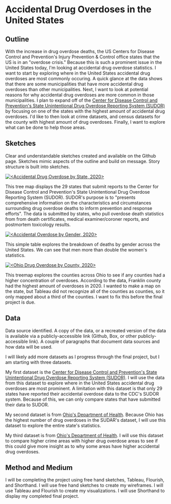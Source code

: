 # Accidental Drug Overdoses in the United States

## Outline
With the increase in drug overdose deaths, the US Centers for Disease Control and Prevention's Injury Prevention & Control office states that the US is in an "overdose crisis." Because this is such a prominent issue in the United States today, I'm looking at accidental drug overdose statistics. I want to start by exploring where in the United States accidental drug overdoses are most commonly occuring. A quick glance at the data shows that there are some municipalities that have more accidental drug overdoses than other municipalities. Next, I want to look at potential reasons for why accidental drug overdoses are more common in those municipalities. I plan to expand off of the [Center for Disease Control and Prevention's State Unintentional Drug Overdose Reporting System (SUDOR)](https://www.cdc.gov/drugoverdose/fatal/dashboard/index.html) by focusing on one of the states with the highest amount of accidental drug overdoses. I'd like to then look at crime datasets, and census datasets for the county with highest amount of drug overdoses. Finally, I want to explore what can be done to help those areas. 

## Sketches
Clear and understandable sketches created and available on the Github page. Sketches mimic aspects of the outline and build on message. Story structure is built into sketches.

<div class='tableauPlaceholder' id='viz1669176106922' style='position: relative'><noscript><a href='#'><img alt='&lt;Accidental Drug Overdose by State, 2020&gt; ' src='https:&#47;&#47;public.tableau.com&#47;static&#47;images&#47;SU&#47;SUDORSOverdosetreemap&#47;Sheet1&#47;1_rss.png' style='border: none' /></a></noscript><object class='tableauViz'  style='display:none;'><param name='host_url' value='https%3A%2F%2Fpublic.tableau.com%2F' /> <param name='embed_code_version' value='3' /> <param name='site_root' value='' /><param name='name' value='SUDORSOverdosetreemap&#47;Sheet1' /><param name='tabs' value='no' /><param name='toolbar' value='yes' /><param name='static_image' value='https:&#47;&#47;public.tableau.com&#47;static&#47;images&#47;SU&#47;SUDORSOverdosetreemap&#47;Sheet1&#47;1.png' /> <param name='animate_transition' value='yes' /><param name='display_static_image' value='yes' /><param name='display_spinner' value='yes' /><param name='display_overlay' value='yes' /><param name='display_count' value='yes' /><param name='language' value='en-US' /><param name='filter' value='publish=yes' /></object></div>                <script type='text/javascript'>
  var divElement = document.getElementById('viz1669176106922');
  var vizElement = divElement.getElementsByTagName('object')[0];
  vizElement.style.width='100%';vizElement.style.height=(divElement.offsetWidth*0.75)+'px';
  var scriptElement = document.createElement('script');
  scriptElement.src = 'https://public.tableau.com/javascripts/api/viz_v1.js';
  vizElement.parentNode.insertBefore(scriptElement, vizElement);
</script>

This tree map displays the 29 states that submit reports to the Center for Disease Control and Prevention's State Unintentional Drug Overdose Reporting System (SUDOR). SUDOR's purpose is to "presents comprehensive information on the characteristics and circumstances surrounding drug overdose deaths to inform prevention and response efforts". The data is submitted by states, who pull overdose death statistics from from death certificates, medical examiner/coroner reports, and postmortem toxicology results. 

<div class='tableauPlaceholder' id='viz1669176560234' style='position: relative'><noscript><a href='#'><img alt='&lt;Accidental Overdose by Gender, 2020&gt; ' src='https:&#47;&#47;public.tableau.com&#47;static&#47;images&#47;SU&#47;SUDORSOverdosetreemap&#47;Sheet2&#47;1_rss.png' style='border: none' /></a></noscript><object class='tableauViz'  style='display:none;'><param name='host_url' value='https%3A%2F%2Fpublic.tableau.com%2F' /> <param name='embed_code_version' value='3' /> <param name='site_root' value='' /><param name='name' value='SUDORSOverdosetreemap&#47;Sheet2' /><param name='tabs' value='no' /><param name='toolbar' value='yes' /><param name='static_image' value='https:&#47;&#47;public.tableau.com&#47;static&#47;images&#47;SU&#47;SUDORSOverdosetreemap&#47;Sheet2&#47;1.png' /> <param name='animate_transition' value='yes' /><param name='display_static_image' value='yes' /><param name='display_spinner' value='yes' /><param name='display_overlay' value='yes' /><param name='display_count' value='yes' /><param name='language' value='en-US' /><param name='filter' value='publish=yes' /></object></div>                <script type='text/javascript'>
  var divElement = document.getElementById('viz1669176560234');
  var vizElement = divElement.getElementsByTagName('object')[0];
  vizElement.style.width='100%';vizElement.style.height=(divElement.offsetWidth*0.75)+'px';
  var scriptElement = document.createElement('script');
  scriptElement.src = 'https://public.tableau.com/javascripts/api/viz_v1.js';
  vizElement.parentNode.insertBefore(scriptElement, vizElement);
</script>

This simple table explores the breakdown of deaths by gender across the United States. We can see that men more than double the women's statistics. 

<div class='tableauPlaceholder' id='viz1669178721475' style='position: relative'><noscript><a href='#'><img alt='&lt;Ohio Drug Overdose by County, 2020&gt; ' src='https:&#47;&#47;public.tableau.com&#47;static&#47;images&#47;Oh&#47;OhioCountyDrugOverdose&#47;Sheet1&#47;1_rss.png' style='border: none' /></a></noscript><object class='tableauViz'  style='display:none;'><param name='host_url' value='https%3A%2F%2Fpublic.tableau.com%2F' /> <param name='embed_code_version' value='3' /> <param name='site_root' value='' /><param name='name' value='OhioCountyDrugOverdose&#47;Sheet1' /><param name='tabs' value='no' /><param name='toolbar' value='yes' /><param name='static_image' value='https:&#47;&#47;public.tableau.com&#47;static&#47;images&#47;Oh&#47;OhioCountyDrugOverdose&#47;Sheet1&#47;1.png' /> <param name='animate_transition' value='yes' /><param name='display_static_image' value='yes' /><param name='display_spinner' value='yes' /><param name='display_overlay' value='yes' /><param name='display_count' value='yes' /><param name='language' value='en-US' /><param name='filter' value='publish=yes' /></object></div>                <script type='text/javascript'>
  var divElement = document.getElementById('viz1669178721475');
  var vizElement = divElement.getElementsByTagName('object')[0];
  vizElement.style.width='100%';vizElement.style.height=(divElement.offsetWidth*0.75)+'px';
  var scriptElement = document.createElement('script');
  scriptElement.src = 'https://public.tableau.com/javascripts/api/viz_v1.js';
  vizElement.parentNode.insertBefore(scriptElement, vizElement);
</script>

This treemap explores the counties across Ohio to see if any counties had a higher concentration of overdoses. According to the data, Franklin county had the highest amount of overdoses in 2020. I wanted to make a map on the state, but Tableau did not recognize all of the counties as counties, so it only mapped about a third of the counties. I want to fix this before the final project is due. 



## Data
Data source identified. A copy of the data, or a recreated version of the data is available via a publicly-accessible link (Github, Box, or other publicly-accessible link). A couple of paragraphs that document data sources and how data will be used.

I will likely add more datasets as I progress through the final project, but I am starting with three datasets.

My first dataset is the [Center for Disease Control and Prevention's State Unintentional Drug Overdose Reporting System (SUDOR)](https://www.cdc.gov/drugoverdose/fatal/dashboard/index.html). I will use the data from this dataset to explore where in the United States accidental drug overdoses are most prominent. A limitation with this dataset is that only 29 states have reported their accidental overdose data to the CDC's SUDOR system. Because of this, we can only compare states that have submitted their data to SUDOR. 

My second dataset is from [Ohio's Department of Health]([https://data.pa.gov/Opioid-Related/Estimated-Drug-Overdose-Deaths-CY-2012-Current-Cou/azzc-q64m?referrer=embed](https://odh.ohio.gov/know-our-programs/violence-injury-prevention-program/media/2020+ohio+drug+overdose+report)). Because Ohio has the highest number of drug overdoses in the SUDAR's dataset, I will use this dataset to explore the entire state's statistics. 

My third dataset is from [Ohio's Department of Health](https://data.wprdc.org/dataset/uniform-crime-reporting-data). I will use this dataset to compare higher crime areas with higher drug overdose areas to see if this could give more insight as to why some areas have higher accidental drug overdoses. 

## Method and Medium
I will be completing the project using free hand sketches, Tableau, Flourish, and Shorthand. I will use free hand sketches to create my wireframes. I will use Tableau and Flourish to create my visualizations. I will use Shorthand to display my completed final project. 

